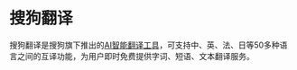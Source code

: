 # 搜狗翻译

搜狗翻译是搜狗旗下推出的<a href="https://ai-bot.cn/best-ai-translation-tools/">AI智能翻译工具</a>，可支持中、英、法、日等50多种语言之间的互译功能，为用户即时免费提供字词、短语、文本翻译服务。